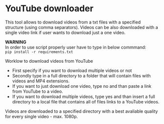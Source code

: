 # YouTube downloader
This tool allows to download videos from a txt files with a specified structure (using comma separators). Videos can be also downloaded with a single video link if user wants to download just a one video.

**WARNING** <br>
In order to use script properly user have to type in below commmand: <br>
```pip install -r requirements.txt``` 

Worklow to download videos from YouTube
- First specify if you want to download multiple videos or not
- Secondly type in a full directory to a folder that will contain files with videos and MP4 extensions.
- If you want to just download one video, type no and than paste a link from YouTube to a video.
- If you want to download multiple videos, type yes and than insert a full directory to a local file that contains all of files links to a YouTube videos.

Videos are downloaded to a specified directory with a best avaliable quality for every single video - max. 1080p.